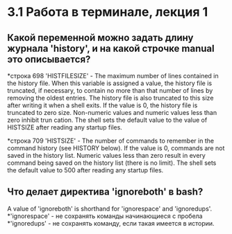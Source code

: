 # 3.1 Работа в терминале, лекция 1

## Какой переменной можно задать длину журнала 'history', и на какой строчке manual это описывается?
*строка 698
'HISTFILESIZE' - The maximum number of lines contained in the history file. When this variable is assigned a value, the history file is truncated, if necessary, to
contain no more than that number of lines by removing the oldest entries. The history file is also truncated to this size after writing it when a
shell exits. If the value is 0, the history file is truncated to zero size. Non-numeric values and numeric values less than zero inhibit trun
cation. The shell sets the default value to the value of HISTSIZE after reading any startup files.

*строка 709
'HISTSIZE' - The number of commands to remember in the command history (see HISTORY below). If the value is 0, commands are not saved in the history list. Numeric values 
less than zero result in every command being saved on the history list (there is no limit). The shell sets the default value to 500 after reading any startup files.

## Что делает директива 'ignoreboth' в bash?
A value of 'ignoreboth' is shorthand for 'ignorespace' and 'ignoredups'.
*'ignorespace' - не сохранять команды начинающиеся с пробела
*'ignoredups' - не сохранять команду, если такая имеется в истории.
